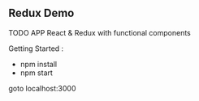 ## Redux Demo 

TODO APP React & Redux with functional components

Getting Started : 

 - npm install
 - npm start

goto localhost:3000